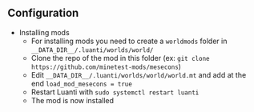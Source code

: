 ## Configuration

* Installing mods
	* For installing mods you need to create a `worldmods` folder in `__DATA_DIR__/.luanti/worlds/world/`
	* Clone the repo of the mod in this folder (ex: `git clone https://github.com/minetest-mods/mesecons`)
	* Edit `__DATA_DIR__/.luanti/worlds/world/world.mt` and add at the end `load_mod_mesecons = true`
	* Restart Luanti with `sudo systemctl restart luanti`
	* The mod is now installed
